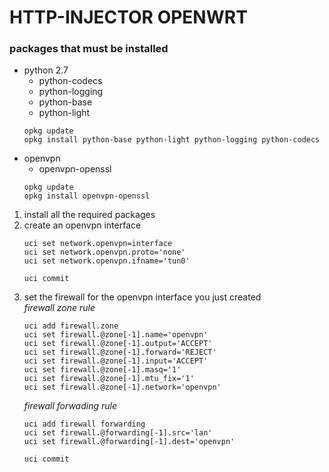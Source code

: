 # HTTP-INJECTOR OPENWRT

### packages that must be installed
* python 2.7
    * python-codecs 
    * python-logging 
    * python-base 
    * python-light
    ````
    opkg update
    opkg install python-base python-light python-logging python-codecs 
    ````
* openvpn
    * openvpn-openssl
    ````
    opkg update
    opkg install openvpn-openssl
    ````

1. install all the required packages
2. create an openvpn interface
    ````
    uci set network.openvpn=interface
    uci set network.openvpn.proto='none'
    uci set network.openvpn.ifname='tun0'

    uci commit
    ````
3. set the firewall for the openvpn interface you just created  
    *firewall zone rule*
    ````
    uci add firewall.zone
    uci set firewall.@zone[-1].name='openvpn'
    uci set firewall.@zone[-1].output='ACCEPT'
    uci set firewall.@zone[-1].forward='REJECT'
    uci set firewall.@zone[-1].input='ACCEPT'
    uci set firewall.@zone[-1].masq='1'
    uci set firewall.@zone[-1].mtu_fix='1'
    uci set firewall.@zone[-1].network='openvpn'
    ````
    *firewall forwading rule*
    ````
    uci add firewall forwarding
    uci set firewall.@forwarding[-1].src='lan'
    uci set firewall.@forwarding[-1].dest='openvpn'

    uci commit
    ````